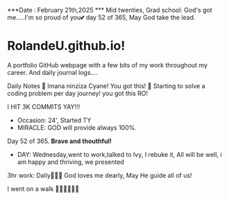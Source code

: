 ***Date : February 21th,2025 *** Mid twenties, Grad school: God's got me.....I'm so proud of you💕 day 52 of 365, May God take the lead.
# RolandeU.github.io!

A portfolio GitHub webpage with a few bits of my work throughout my career. And daily journal logs....


Daily Notes
💚 Imana ninziza Cyane! You got this!
💚 Starting to solve a coding problem per day journey! you got this RO!

I HIT 3K COMMITS YAY!!!

- Occasion: 24', Started TY 
- MIRACLE: GOD will provide always 100%.

Day 52 of 365. **Brave and thouthful!** 
- DAY: Wednesday,went to work,talked to Ivy, I rebuke it, All will be well, i am happy and thriving, we presented

3hr work: Daily💚💚💚
God loves me dearly, May He guide all of  us!


I went on a walk 💚💚💚💚💚💚
